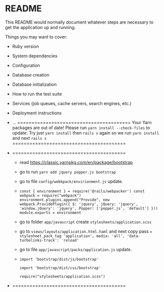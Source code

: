 # README

This README would normally document whatever steps are necessary to get the
application up and running.

Things you may want to cover:

* Ruby version

* System dependencies

* Configuration

* Database creation

* Database initialization

* How to run the test suite

* Services (job queues, cache servers, search engines, etc.)

* Deployment instructions

* ...
========================================
  Your Yarn packages are out of date!
  Please run `yarn install --check-files` to update.
  Try just `yarn install` then `rails s` again
  so we run `yarn install` and next `rails s`
========================================
* ========================================
  * read https://classic.yarnpkg.com/en/package/bootstrap
  *  go to run `yarn add jquery popper.js bootstrap`
  * go to file `config/webkpack/envirionment.js` update.
  * `const { environment } = require('@rails/webpacker')
    const webpack = require("webpack")
    environment.plugins.append("Provide", new webpack.ProvidePlugin({
        $: 'jquery',
        jQuery: 'jquery',
        'window.jQuery': 'jquery',
        Popper: ['popper.js', 'default']
      }))
    module.exports = environment`
  * go to folder `app/javascript` create `stylesheets/application.scss`
  * go to `views/layouts/application.html.haml` and next copy pass `= stylesheet_pack_tag 'application', media: 'all', 'data-turbolinks-track': 'reload'`
  * go to file `app/javascript/packs/application.js` update.
  * `import 'bootstrap/dist/js/bootstrap'`
  
    `import 'bootstrap/dist/css/bootstrap'`
   
    `require("stylesheets/application.scss")`
* ========================================
